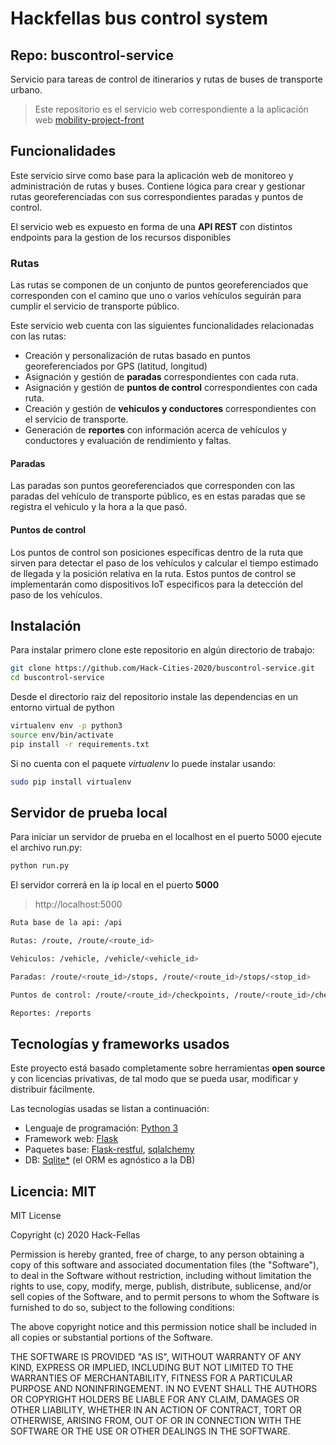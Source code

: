 # Hackfellas bus control system


## Repo: buscontrol-service
Servicio para tareas de control de itinerarios y rutas de buses de transporte urbano.

> Este repositorio es el servicio web correspondiente a la aplicación web [mobility-project-front](https://github.com/Hack-Cities-2020/mobility_project_front_2020)

## Funcionalidades
Este servicio sirve como base para la aplicación web de monitoreo y administración de rutas y buses. 
Contiene lógica para crear y  gestionar rutas georeferenciadas con sus correspondientes paradas y puntos de control.

El servicio web es expuesto en forma de una **API REST** con distintos endpoints para la gestion de los recursos disponibles


### Rutas
Las rutas se componen de un conjunto de puntos georeferenciados que corresponden con el camino que uno o varios
vehículos seguirán para cumplir el servicio de transporte público. 

Este servicio web cuenta con las siguientes funcionalidades relacionadas con las rutas:

  - Creación y personalización de rutas basado en puntos georeferenciados por GPS (latitud, longitud)
  - Asignación y gestión de **paradas** correspondientes con cada ruta.
  - Asignación y gestión de **puntos de control** correspondientes con cada ruta.
  - Creación y gestión de **vehiculos y conductores** correspondientes con el servicio de transporte.
  - Generación de **reportes** con información acerca de vehículos y conductores y evaluación de rendimiento y faltas.

#### Paradas
Las paradas son puntos georeferenciados que corresponden con las paradas del vehículo de transporte público, es en estas paradas que se registra el vehiculo y la hora a la que pasó. 

#### Puntos de control
Los puntos de control son posiciones específicas dentro de la ruta que sirven para detectar el paso de los vehículos y calcular el tiempo estimado de llegada y la posición relativa en la ruta.
Estos puntos de control se implementarán como dispositivos IoT especificos para la detección del paso de los vehículos.

## Instalación
Para instalar primero clone este repositorio en algún directorio de trabajo:

```bash
git clone https://github.com/Hack-Cities-2020/buscontrol-service.git
cd buscontrol-service
```

Desde el directorio raiz del repositorio instale las dependencias en un entorno virtual de python

```bash
virtualenv env -p python3
source env/bin/activate
pip install -r requirements.txt
```

Si no cuenta con el paquete *virtualenv* lo puede instalar usando:

```bash
sudo pip install virtualenv
```

## Servidor de prueba local
Para iniciar un servidor de prueba en el localhost en el puerto 5000 ejecute el archivo run.py:

```bash
python run.py
```

El servidor correrá en la ip local en el puerto **5000**

> http://localhost:5000

```bash
Ruta base de la api: /api

Rutas: /route, /route/<route_id>

Vehiculos: /vehicle, /vehicle/<vehicle_id>

Paradas: /route/<route_id>/stops, /route/<route_id>/stops/<stop_id>

Puntos de control: /route/<route_id>/checkpoints, /route/<route_id>/checkpoints/<checkpoint_id>

Reportes: /reports
```

## Tecnologías y frameworks usados

Este proyecto está basado completamente sobre herramientas **open source** y 
con licencias privativas, de tal modo que se pueda usar, modificar y distribuir fácilmente.

Las tecnologías usadas se listan a continuación:

- Lenguaje de programación: [Python 3](https://www.python.org/)
- Framework web: [Flask](https://flask.palletsprojects.com/en/1.1.x/)
- Paquetes base: [Flask-restful](https://flask-restful.readthedocs.io/en/latest/), [sqlalchemy](https://www.sqlalchemy.org/)
- DB: [Sqlite*](https://www.sqlite.org/index.html) (el ORM es agnóstico a la DB)


## Licencia: MIT

MIT License

Copyright (c) 2020 Hack-Fellas

Permission is hereby granted, free of charge, to any person obtaining a copy
of this software and associated documentation files (the "Software"), to deal
in the Software without restriction, including without limitation the rights
to use, copy, modify, merge, publish, distribute, sublicense, and/or sell
copies of the Software, and to permit persons to whom the Software is
furnished to do so, subject to the following conditions:

The above copyright notice and this permission notice shall be included in all
copies or substantial portions of the Software.

THE SOFTWARE IS PROVIDED "AS IS", WITHOUT WARRANTY OF ANY KIND, EXPRESS OR
IMPLIED, INCLUDING BUT NOT LIMITED TO THE WARRANTIES OF MERCHANTABILITY,
FITNESS FOR A PARTICULAR PURPOSE AND NONINFRINGEMENT. IN NO EVENT SHALL THE
AUTHORS OR COPYRIGHT HOLDERS BE LIABLE FOR ANY CLAIM, DAMAGES OR OTHER
LIABILITY, WHETHER IN AN ACTION OF CONTRACT, TORT OR OTHERWISE, ARISING FROM,
OUT OF OR IN CONNECTION WITH THE SOFTWARE OR THE USE OR OTHER DEALINGS IN THE
SOFTWARE.
